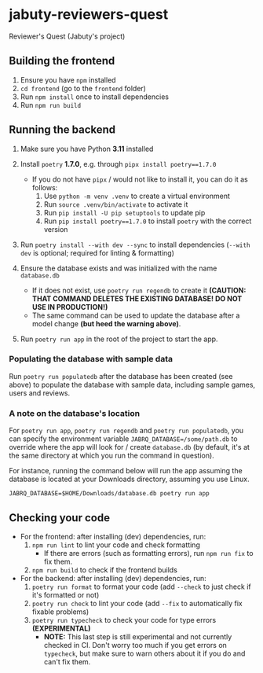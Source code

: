 # jabuty-reviewers-quest
Reviewer's Quest (Jabuty's project)

## Building the frontend

1. Ensure you have `npm` installed
2. `cd frontend` (go to the `frontend` folder)
3. Run `npm install` once to install dependencies
4. Run `npm run build`

## Running the backend

1. Make sure you have Python **3.11** installed
2. Install `poetry` **1.7.0**, e.g. through `pipx install poetry==1.7.0`

     - If you do not have `pipx` / would not like to install it, you can do it as follows:
       1. Use `python -m venv .venv` to create a virtual environment
       2. Run `source .venv/bin/activate` to activate it
       3. Run `pip install -U pip setuptools` to update pip
       4. Run `pip install poetry==1.7.0` to install `poetry` with the correct version
3. Run `poetry install --with dev --sync` to install dependencies (`--with dev` is optional; required for linting & formatting)
4. Ensure the database exists and was initialized with the name `database.db`

   - If it does not exist, use `poetry run regendb` to create it **(CAUTION: THAT COMMAND DELETES THE EXISTING DATABASE! DO NOT USE IN PRODUCTION!)**
   - The same command can be used to update the database after a model change **(but heed the warning above)**.

5. Run `poetry run app` in the root of the project to start the app.

### Populating the database with sample data

Run `poetry run populatedb` after the database has been created (see above) to populate the database with sample data,
including sample games, users and reviews.

### A note on the database's location

For `poetry run app`, `poetry run regendb` and `poetry run populatedb`, you can specify the environment variable
`JABRQ_DATABASE=/some/path.db` to override where the app will look for / create `database.db` (by default, it's at the
same directory at which you run the command in question).

For instance, running the command below will
run the app assuming the database is located
at your Downloads directory, assuming you use Linux.

```shell
JABRQ_DATABASE=$HOME/Downloads/database.db poetry run app
```

## Checking your code

- For the frontend: after installing (dev) dependencies, run:
    1. `npm run lint` to lint your code and check formatting
        - If there are errors (such as formatting errors), run `npm run fix` to fix them.
    2. `npm run build` to check if the frontend builds
- For the backend: after installing (dev) dependencies, run:
    1. `poetry run format` to format your code (add `--check` to just check if it's formatted or not)
    2. `poetry run check` to lint your code (add `--fix` to automatically fix fixable problems)
    3. `poetry run typecheck` to check your code for type errors **(EXPERIMENTAL)**
        - **NOTE:** This last step is still experimental and not currently checked in CI. Don't worry too much if you
            get errors on `typecheck`, but make sure to warn others about it if you do and can't fix them.
